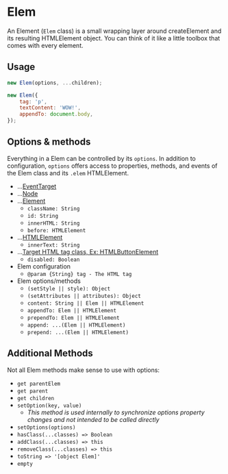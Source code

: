 # Elem

An Element (`Elem` class) is a small wrapping layer around createElement and its resulting HTMLElement object. You can think of it like a little toolbox that comes with every element.

## Usage

```js
new Elem(options, ...children);
```

```js
new Elem({
	tag: 'p',
	textContent: 'WOW!',
	appendTo: document.body,
});
```

## Options & methods

Everything in a Elem can be controlled by its `options`. In addition to configuration, `options` offers access to properties, methods, and events of the Elem class and its `.elem` HTMLElement.

- ...[EventTarget](https://developer.mozilla.org/en-US/docs/Web/API/EventTarget)
- ...[Node](https://developer.mozilla.org/en-US/docs/Web/API/Node)
- ...[Element](https://developer.mozilla.org/en-US/docs/Web/API/Element)
  - `className: String`
  - `id: String`
  - `innerHTML: String`
  - `before: HTMLElement`
- ...[HTMLElement](https://developer.mozilla.org/en-US/docs/Web/API/HTMLElement)
  - `innerText: String`
- ...[Target HTML tag class, Ex: HTMLButtonElement](https://developer.mozilla.org/en-US/docs/Web/API/HTMLButtonElement)
  - `disabled: Boolean`
- Elem configuration
  - `@param {String} tag - The HTML tag`
- Elem options/methods
  - `(setStyle || style): Object`
  - `(setAttributes || attributes): Object`
  - `content: String || Elem || HTMLElement`
  - `appendTo: Elem || HTMLElement`
  - `prependTo: Elem || HTMLElement`
  - `append: ...(Elem || HTMLElement)`
  - `prepend: ...(Elem || HTMLElement)`

## Additional Methods

Not all Elem methods make sense to use with options:

- `get parentElem`
- `get parent`
- `get children`
- `setOption(key, value)`
  - _This method is used internally to synchronize options property changes and not intended to be called directly_
- `setOptions(options)`
- `hasClass(...classes) => Boolean`
- `addClass(...classes) => this`
- `removeClass(...classes) => this`
- `toString => '[object Elem]'`
- `empty`
